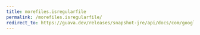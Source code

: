 ```yaml
---
title: morefiles.isregularfile
permalink: /morefiles.isregularfile/
redirect_to: https://guava.dev/releases/snapshot-jre/api/docs/com/google/common/io/MoreFiles.html#isRegularFile-java.nio.file.LinkOption...-
---
```

